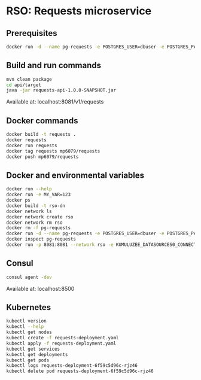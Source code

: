 # RSO: Requests microservice

## Prerequisites

```bash
docker run -d --name pg-requests -e POSTGRES_USER=dbuser -e POSTGRES_PASSWORD=postgres -e POSTGRES_DB=requests -p 5432:5432 postgres:13
```

## Build and run commands
```bash
mvn clean package
cd api/target
java -jar requests-api-1.0.0-SNAPSHOT.jar
```
Available at: localhost:8081/v1/requests

## Docker commands
```bash
docker build -t requests .   
docker requests
docker run requests  
docker tag requests mp6079/requests   
docker push mp6079/requests
```

## Docker and environmental variables 
```bash
docker run --help
docker run -e MY_VAR=123
docker ps
docker build -t rso-dn
docker network ls
docker network create rso
docker network rm rso
docker rm -f pg-requests
docker run -d --name pg-requests -e POSTGRES_USER=dbuser -e POSTGRES_PASSWORD=postgres -e POSTGRES_DB=image-metadata -p 5432:5432 --network rso postgres:13
docker inspect pg-requests
docker run -p 8081:8081 --network rso -e KUMULUZEE_DATASOURCES0_CONNECTIONURL=jdbc:postgresql://pg-requests:5432/requests rso-dn
```

## Consul
```bash
consul agent -dev
```
Available at: localhost:8500


## Kubernetes
```bash
kubectl version
kubectl --help
kubectl get nodes
kubectl create -f requests-deployment.yaml 
kubectl apply -f requests-deployment.yaml 
kubectl get services 
kubectl get deployments
kubectl get pods
kubectl logs requests-deployment-6f59c5d96c-rjz46
kubectl delete pod requests-deployment-6f59c5d96c-rjz46
```
